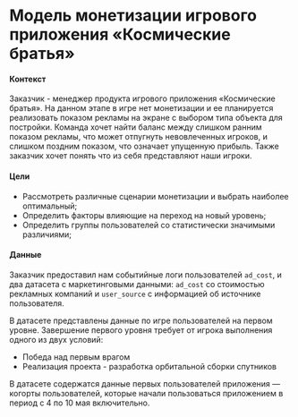 # Модель монетизации игрового приложения «Космические братья»

#### Контекст

Заказчик - менеджер продукта игрового приложения «Космические братья». На данном этапе в игре нет монетизации и ее планируется реализовать показом рекламы на экране с выбором типа объекта для постройки. Команда хочет найти баланс между слишком ранним показом рекламы, что может отпугнуть невовлеченных игроков, и слишком поздним показом, что означает упущенную прибыль. Также заказчик хочет понять что из себя представляют наши игроки.

#### Цели

- Рассмотреть различные сценарии монетизации и выбрать наиболее оптимальный;
- Определить факторы влияющие на переход на новый уровень;
- Определить группы пользователей со статистически значимыми различиями;

#### Данные

Заказчик предоставил нам событийные логи пользователей `ad_cost`, и два датасета с маркетинговыми данными: `ad_cost` со стоимостью рекламных компаний и `user_source` с информацией об источнике пользователя.

В датасете представлены данные по игре пользователей на первом уровне. Завершение первого уровня требует от игрока выполнения одного из двух условий:

- Победа над первым врагом
- Реализация проекта - разработка орбитальной сборки спутников

В датасете содержатся данные первых пользователей приложения — когорты пользователей, которые начали пользоваться приложением в период с 4 по 10 мая включительно.